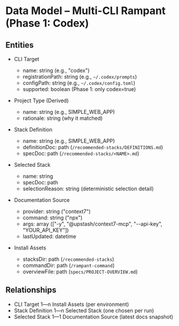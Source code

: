 # Data Model – Multi-CLI Rampant (Phase 1: Codex)

## Entities

- CLI Target
  - name: string (e.g., "codex")
  - registrationPath: string (e.g., `~/.codex/prompts`)
  - configPath: string (e.g., `~/.codex/config.toml`)
  - supported: boolean (Phase 1: only codex=true)

- Project Type (Derived)
  - name: string (e.g., SIMPLE_WEB_APP)
  - rationale: string (why it matched)

- Stack Definition
  - name: string (e.g., SIMPLE_WEB_APP)
  - definitionDoc: path (`/recommended-stacks/DEFINITIONS.md`)
  - specDoc: path (`/recommended-stacks/<NAME>.md`)

- Selected Stack
  - name: string
  - specDoc: path
  - selectionReason: string (deterministic selection detail)

- Documentation Source
  - provider: string ("context7")
  - command: string ("npx")
  - args: array (["-y", "@upstash/context7-mcp", "--api-key", "YOUR_API_KEY"]) 
  - lastUpdated: datetime

- Install Assets
  - stacksDir: path (`/recommended-stacks`)
  - commandDir: path (`/rampant-command`)
  - overviewFile: path (`specs/PROJECT-OVERVIEW.md`)

## Relationships

- CLI Target 1—n Install Assets (per environment)
- Stack Definition 1—n Selected Stack (one chosen per run)
- Selected Stack 1—1 Documentation Source (latest docs snapshot)
